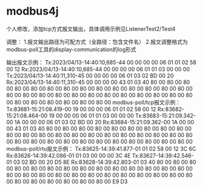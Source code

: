 modbus4j
========
个人修改，添加tcp方式报文输出，具体调用示例见ListenerTest2/Test4

调整：
1.报文输出路径为可配方式（全路径：包含文件名）
2.报文调整格式为modbus-poll工具的display-communication的log形式

输出报文示例：
Tx:2023/04/13-14:40:10,685-44 00 00 00 00 06 01 01 02 58 00 12
Rx:2023/04/13-14:40:10,685-44 00 00 00 00 06 01 01 03 00 00 00
Tx:2023/04/13-14:40:11,310-45 00 00 00 00 06 01 03 02 BD 00 20
Rx:2023/04/13-14:40:11,310-45 00 00 00 00 43 01 03 40 80 00 80 00 80 00 80 00 80 00 80 00 80 00 80 00 80 00 80 00 80 00 80 00 80 00 80 00 80 00 80 00 80 00 80 00 80 00 80 00 80 00 80 00 80 00 80 00 80 00 80 00 80 00 80 00 80 00 80 00 80 00 80 00
modbus-poll/tcp报文示例：
Tx:83681-15:21:08.419-00 19 00 00 00 06 01 01 02 58 00 12
Rx:83682-15:21:08.464-00 19 00 00 00 06 01 01 03 00 00 00
Tx:83683-15:21:09.342-00 1A 00 00 00 06 01 03 02 BD 00 20
Rx:83684-15:21:09.362-00 1A 00 00 00 43 01 03 40 80 00 80 00 80 00 80 00 80 00 80 00 80 00 80 00 80 00 80 00 80 00 80 00 80 00 80 00 80 00 80 00 80 00 80 00 80 00 80 00 80 00 80 00 80 00 80 00 80 00 80 00 80 00 80 00 80 00 80 00 80 00 80 00
modbus-poll/rtu报文示例：
Tx:83625-14:39:41.877-01 01 02 58 00 12 3C 6C
Rx:83626-14:39:42.086-01 01 03 00 00 00 3C 4E
Tx:83627-14:39:42.546-01 03 02 BD 00 20 D5 8E
Rx:83628-14:39:42.803-01 03 40 80 00 80 00 80 00 80 00 80 00 80 00 80 00 80 00 80 00 80 00 80 00 80 00 80 00 80 00 80 00 80 00 80 00 80 00 80 00 80 00 80 00 80 00 80 00 80 00 80 00 80 00 80 00 80 00 80 00 80 00 80 00 80 00 E9 D3
